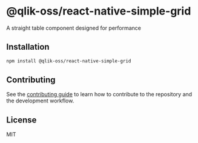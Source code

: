 # @qlik-oss/react-native-simple-grid

A straight table component designed for performance

## Installation

```sh
npm install @qlik-oss/react-native-simple-grid
```

## Contributing

See the [contributing guide](CONTRIBUTING.md) to learn how to contribute to the repository and the development workflow.

## License

MIT

